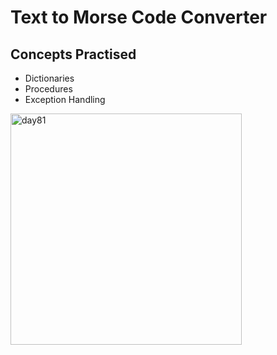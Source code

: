 # Text to Morse Code Converter
## Concepts Practised
- Dictionaries
- Procedures
- Exception Handling
<img width="370" alt="day81" src="https://user-images.githubusercontent.com/98851253/168344665-62ca5143-7ee9-4ebc-9b6f-2ac88716f354.png">